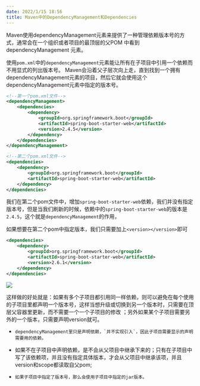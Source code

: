 ```yaml
---
date: 2022/1/15 18:56
title: Maven中的DependencyManagement和Dependencies
---
```



Maven使用dependencyManagement元素来提供了一种管理依赖版本号的方式，通常会在一个组织或者项目的最顶层的父POM 中看到dependencyManagement 元素。

使用`pom.xml`中的`dependencyManagement`元素能让所有在子项目中引用一个依赖而不用显式的列出版本号。
Maven会沿着父子层次向上走，直到找到一个拥有dependencyManagement元素的项目，然后它就会使用这个dependencyManagement元素中指定的版本号。

```xml
<!--第一个pom.xml文件-->
<dependencyManagement>
    <dependencies>
        <dependency>
            <groupId>org.springframework.boot</groupId>
            <artifactId>spring-boot-starter-web</artifactId>
            <version>2.4.5</version>
        </dependency>
    </dependencies>
</dependencyManagement>
```

```xml
<!--第二个pom.xml文件-->
<dependencies>
    <dependency>
        <groupId>org.springframework.boot</groupId>
        <artifactId>spring-boot-starter-web</artifactId>
    </dependency>
</dependencies>
```

我们在第二个pom文件中，增加`spring-boot-starter-web`依赖，我们并没有指定版本号，但是当我们刷新的时候，依赖中的`spring-boot-starter-web`的版本是`2.4.5`，这个就是`dependencyManagement`的作用，

如果想要在第二个pom中指定版本，我们只需要加上`<version></version>`即可

```xml
<dependencies>
    <dependency>
        <groupId>org.springframework.boot</groupId>
        <artifactId>spring-boot-starter-web</artifactId>
        <version>2.6.1</version>
    </dependency>
</dependencies>
```

![](https://picture.xcye.xyz/image-20220115191922503.png)





这样做的好处就是：如果有多个子项目都引用同一样依赖，则可以避免在每个使用的子项目里都声明一个版本号，这样当想升级或切换到另一个版本时，只需要在顶层父容器里更新，而不需要一个一个子项目的修改 ；另外如果某个子项目需要另外的一个版本，只需要声明version就可。

*     dependencyManagement里只是声明依赖，`并不实现引入`，因此子项目需要显示的声明需要用的依赖。

*   如果不在子项目中声明依赖，是不会从父项目中继承下来的；只有在子项目中写了该依赖项，并且没有指定具体版本，才会从父项目中继承该项，并且version和scope都读取自父pom;
    
*     如果子项目中指定了版本号，那么会使用子项目中指定的jar版本。
